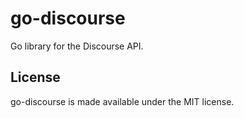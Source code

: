 go-discourse
============

Go library for the Discourse API.

## License

go-discourse is made available under the MIT license.
